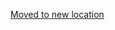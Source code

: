 [Moved to new location](https://github.com/DataTalksClub/machine-learning-zoomcamp/blob/master/03-classification/13-summary.md)